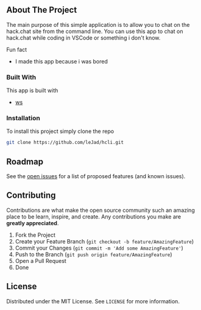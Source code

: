 ## About The Project

The main purpose of this simple application is to allow you to chat on the hack.chat site from the command line. You can use this app to chat on hack.chat while coding in VSCode or something i don't know.

Fun fact
* I made this app because i was bored

### Built With

This app is built with 
* [ws](https://www.npmjs.com/package/ws)

### Installation

To install this project simply clone the repo
   ```sh
   git clone https://github.com/leJad/hcli.git
   ```
## Roadmap

See the [open issues](https://github.com/leJad/hcli/issues) for a list of proposed features (and known issues).

## Contributing

Contributions are what make the open source community such an amazing place to be learn, inspire, and create. Any contributions you make are **greatly appreciated**.

1. Fork the Project
2. Create your Feature Branch (`git checkout -b feature/AmazingFeature`)
3. Commit your Changes (`git commit -m 'Add some AmazingFeature'`)
4. Push to the Branch (`git push origin feature/AmazingFeature`)
5. Open a Pull Request
6. Done

## License

Distributed under the MIT License. See `LICENSE` for more information.
